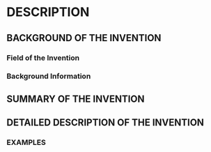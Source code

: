 # DESCRIPTION

## BACKGROUND OF THE INVENTION

### Field of the Invention

### Background Information

## SUMMARY OF THE INVENTION

## DETAILED DESCRIPTION OF THE INVENTION

### EXAMPLES

